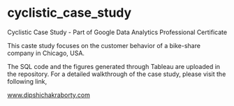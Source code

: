 # cyclistic_case_study
Cyclistic Case Study - Part of Google Data Analytics Professional Certificate

This caste study focuses on the customer behavior of a bike-share company in Chicago, USA.

The SQL code and the figures generated through Tableau are uploaded in the repository. For a detailed walkthrough of the case study, please visit the following link,

www.dipshichakraborty.com
